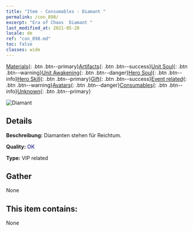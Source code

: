```yaml
---
title: "Item - Consumables - Diamant "
permalink: /con_898/
excerpt: "Era of Chaos  Diamant "
last_modified_at: 2021-05-28
locale: de
ref: "con_898.md"
toc: false
classes: wide
---
```

 [Materials](/ItemsDE/){: .btn .btn--primary}[Artifacts](/ItemsDE/Artifacts/){: .btn .btn--success}[Unit Soul](/ItemsDE/UnitSoul/){: .btn .btn--warning}[Unit Awakening](/ItemsDE/UnitAwakening/){: .btn .btn--danger}[Hero Soul](/ItemsDE/HeroSoul/){: .btn .btn--info}[Hero Skill](/ItemsDE/HeroSkill/){: .btn .btn--primary}[Gift](/ItemsDE/Gift/){: .btn .btn--success}[Event related](/ItemsDE/Events/){: .btn .btn--warning}[Avatars](/ItemsDE/Avatars/){: .btn .btn--danger}[Consumables](/ItemsDE/Consumables/){: .btn .btn--info}[Unknown](/ItemsDE/Unknown/){: .btn .btn--primary}

 ![Diamant ](/images/t/i_102.png)

## Details
 **Beschreibung:** Diamanten stehen für Reichtum.

 **Quality:** <span style="color: #000080">OK</span>

 **Type:** VIP related

## Gather

  None

## This item contains:

  None


